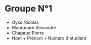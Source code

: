 # Groupe N°1

- Gyss Nicolas
- Maurouard Alexandre
- Chapaud Pierre
- Nom + Prénom + Numéro d'étudiant
